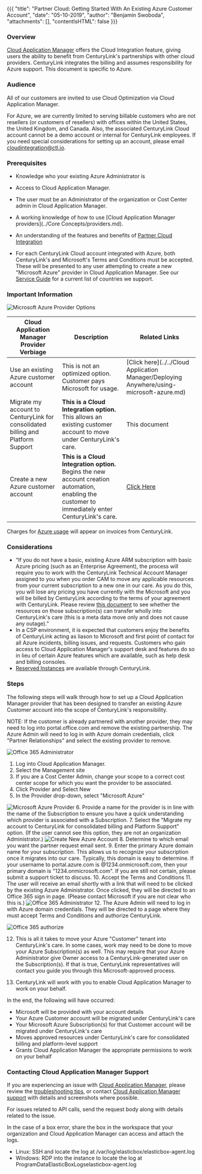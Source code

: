 {{{
  "title": "Partner Cloud: Getting Started With An Existing Azure Customer Account",
  "date": "05-10-2019",
  "author": "Benjamin Swoboda",
  "attachments": [],
  "contentIsHTML": false
}}}


### Overview

[Cloud Application Manager](https://www.ctl.io/cloud-application-manager/) offers the Cloud Integration feature, giving users the ability to benefit from CenturyLink's partnerships with other cloud providers. CenturyLink integrates the billing and assumes responsibility for Azure support. This document is specific to Azure.

### Audience

All of our customers are invited to use Cloud Optimization via Cloud Application Manager.

For Azure, we are currently limited to serving billable customers who are not resellers (or customers of resellers) with offices within the United States, the United Kingdom, and Canada. Also, the associated CenturyLink Cloud account cannot be a demo account or internal for CenturyLink employees. If you need special considerations for setting up an account, please email [cloudintegration@ctl.io](mailto:cloudintegration@ctl.io).

### Prerequisites

* Knowledge who your existing Azure Administrator is

* Access to Cloud Application Manager.

* The user must be an Administrator of the organization or Cost Center admin in Cloud Application Manager.

* A working knowledge of how to use [Cloud Application Manager providers](../Core Concepts/providers.md).

* An understanding of the features and benefits of [Partner Cloud Integration](partner-cloud-integration.md)

* For each CenturyLink Cloud account integrated with Azure, both CenturyLink's and Microsoft's Terms and Conditions must be accepted. These will be presented to any user attempting to create a new "Microsoft Azure" provider in Cloud Application Manager. See our [Service Guide](https://www.ctl.io/legal/cloud-application-manager/supplemental-terms/) for a current list of countries we support.

### Important Information

![Microsoft Azure Provider Options](../../images/cloud-application-manager/CINT_Azure_Provider_Options1.png)

Cloud Application Manager Provider Verbiage | Description | Related Links
--- | --- | ---
Use an existing Azure customer account | This is not an optimized option. Customer pays Microsoft for usage. | [Click here](../../Cloud Application Manager/Deploying Anywhere/using-microsoft-azure.md)
Migrate my account to CenturyLink for consolidated billing and Platform Support | **This is a Cloud Integration option.** This allows an existing customer account to move under CenturyLink's care. | This document
Create a new Azure customer account | **This is a Cloud Integration option.** Begins the new account creation automation, enabling the customer to immediately enter CenturyLink's care. | [Click Here](partner-cloud-integration-azure-new.md)

Charges for [Azure usage](partner-cloud-integration-consolidated-billing.md) will appear on invoices from CenturyLink.

### Considerations

* “If you do not have a basic, existing Azure ARM subscription with basic Azure pricing (such as an Enterprise Agreement), the process will require you to work with the CenturyLink Technical Account Manager assigned to you when you order CAM to move any applicable resources from your current subscription to a new one in our care. As you do this, you will lose any pricing you have currently with the Microsoft and you will be billed by CenturyLink according to the terms of your agreement with CenturyLink. Please review [this document](https://docs.microsoft.com/en-us/azure/azure-resource-manager/resource-group-move-resources) to see whether the resources on those subscription(s) can transfer wholly into CenturyLink's care (this is a meta data move only and does not cause any outage).”
* In a CSP environment, it is expected that customers enjoy the benefits of CenturyLink acting as liason to Microsoft and first point of contact for all Azure incidents, billing issues, and requests. Customers who gain access to Cloud Application Manager's support desk and features do so in lieu of certain Azure features which are available, such as help desk and billing consoles.
* [Reserved Instances](partner-cloud-integration-azure-ri.md) are available through CenturyLink.


### Steps

The following steps will walk through how to set up a Cloud Application Manager provider that has been designed to transfer an existing Azure Customer account into the scope of CenturyLink's responsibility.

NOTE: If the customer is already partnered with another provider, they may need to log into portal.office.com and remove the existing partnership. The Azure Admin will need to log in with Azure domain credentials, click "Partner Relationships" and select the existing provider to remove.

  ![Office 365 Administrator](../../images/cloud-application-manager/CINT_Office365Admin.png)

1. Log into Cloud Application Manager.
2. Select the Management site
3. If you are a Cost Center Admin, change your scope to a correct cost center scope for which you want the provider to be associated.
4. Click Provider and Select New
5. In the Provider drop-down, select "Microsoft Azure" 

  ![Microsoft Azure Provider](../../images/cloud-application-manager/CINT_New_ARM1.3.png)
6. Provide a name for the provider is in line with the name of the Subscription to ensure you have a quick understanding which provider is associated with a Subscription.
7. Select the "Migrate my account to CenturyLink for consolidated billing and Platform Support" option. (If the user cannot see this option, they are not an organization Administrator.)
  ![Create New Azure Account](../../images/cloud-application-manager/CINT_Existing_ARM1.2.png)
8. Determine to which email you want the partner request email sent.
9. Enter the primary Azure domain name for your subscription. This allows us to recognize your subscription once it migrates into our care. Typically, this domain is easy to determine. If your username to portal.azure.com is <yourname>@1234.onmicrosoft.com, then your primary domain is "1234.onmicrosoft.com". If you are still not certain, please submit a support ticket to discuss.
10. Accept the Terms and Conditions
11. The user will receive an email shortly with a link that will need to be clicked by the existing Azure Administrator. Once clicked, they will be directed to an Office 365 sign in page. (Please contact Microsoft if you are not clear who this is.)
  ![Office 365 Administrator](../../images/cloud-application-manager/CINT_Office365_Accept.png)
12. The Azure Admin will need to log in with Azure domain credentials. They will be directed to a page where they must accept Terms and Conditions and authorize CenturyLink.

  ![Office 365 authorize](../../images/cloud-application-manager/CINT_Office365_AuthorizeCSP.png)

12. This is all it takes to move your Azure "Customer" tenant into CenturyLink's care. In some cases, work may need to be done to move your Azure Subscription(s) as well. This may require that your Azure Administrator give Owner access to a CenturyLink-generated user on the Subscription(s). If that is true, CenturyLink representatives will contact you guide you through this Microsoft-approved process.

13. CenturyLink will work with you to enable Cloud Application Manager to work on your behalf.

In the end, the following will have occurred:

* Microsoft will be provided with your account details
* Your Azure Customer account will be migrated under CenturyLink's care
* Your Microsoft Azure Subscription(s) for that Customer account will be migrated under CenturyLink's care
* Moves approved resources under CenturyLink's care for consolidated billing and platform-level support
* Grants Cloud Application Manager the appropriate permissions to work on your behalf

### Contacting Cloud Application Manager Support

If you are experiencing an issue with [Cloud Application Manager](https://www.ctl.io/cloud-application-manager/), please review the [troubleshooting tips](../Troubleshooting/troubleshooting-tips.md), or contact [Cloud Application Manager support](mailto:incident@CenturyLink.com) with details and screenshots where possible.

For issues related to API calls, send the request body along with details related to the issue.

In the case of a box error, share the box in the workspace that your organization and Cloud Application Manager can access and attach the logs.
* Linux: SSH and locate the log at /var/log/elasticbox/elasticbox-agent.log
* Windows: RDP into the instance to locate the log at ProgramDataElasticBoxLogselasticbox-agent.log
